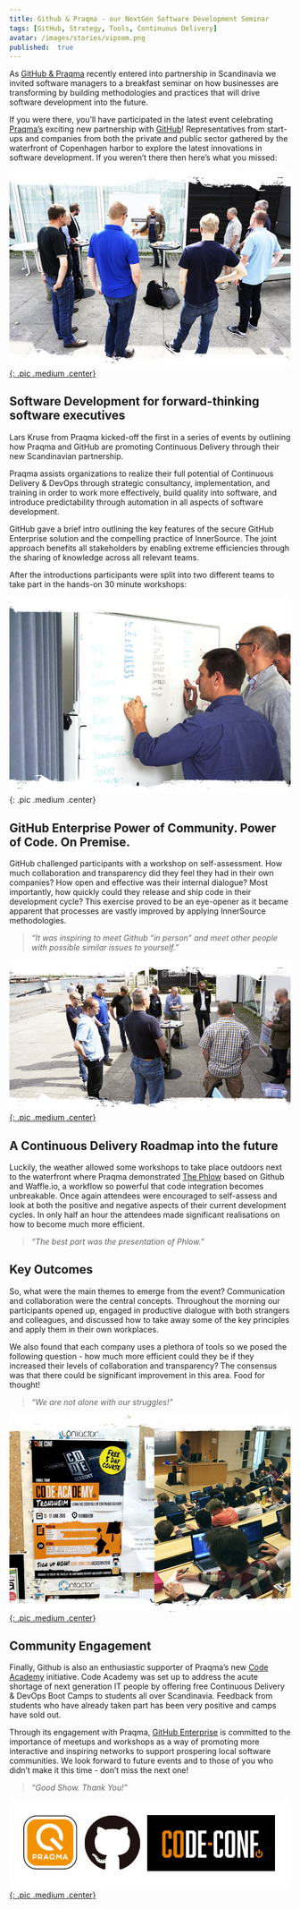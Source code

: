 ```yaml
---
title: Github & Praqma - our NextGen Software Development Seminar
tags: [GitHub, Strategy, Tools, Continuous Delivery]
avatar: /images/stories/vipsem.png
published:  true
---
```

As [GitHub & Praqma](http://www.praqma.com/stories/github-or-new-best-friend/) recently entered into partnership in Scandinavia we invited software managers to a breakfast seminar on how businesses are transforming by building methodologies and practices that will drive software development into the future.
<!--break-->

If you were there, you’ll have participated in the latest event celebrating [Praqma’s](http://www.praqma.com/) exciting new partnership with [GitHub](https://github.com/)! Representatives from start-ups and companies from both the private and public sector gathered by the waterfront of Copenhagen harbor to explore the latest innovations in software development. If you weren’t there then here’s what you missed:

[![CoDe Maturity Assessment Workshop](/images/stories/codeworkshop.png){: .pic .medium .center}](http://www.praqma.com/services/assessments/)

## Software Development for forward-thinking software executives

Lars Kruse from Praqma kicked-off the first in a series of events by outlining how Praqma and GitHub are promoting Continuous Delivery through their new Scandinavian partnership.

Praqma assists organizations to realize their full potential of Continuous Delivery & DevOps through strategic consultancy, implementation, and training in order to work more effectively, build quality into software, and introduce predictability through automation in all aspects of software development.

GitHub gave a brief intro outlining the key features of the secure GitHub Enterprise solution and the compelling practice of InnerSource. The joint approach benefits all stakeholders by enabling extreme efficiencies through the sharing of knowledge across all relevant teams.

After the introductions participants were split into two different teams to take part in the hands-on 30 minute workshops:

!["Tools Dropping" Workshop](/images/stories/whiteboarding.png){: .pic .medium .center}

## GitHub Enterprise Power of Community. Power of Code. On Premise.

GitHub challenged participants with a workshop on self-assessment. How much collaboration and transparency did they feel they had in their own companies? How open and effective was their internal dialogue? Most importantly, how quickly could they release and ship code in their development cycle?  This exercise proved to be an eye-opener as it became apparent that processes are vastly improved by applying InnerSource methodologies.

>*“It was inspiring to meet Github “in person” and meet other people with possible similar issues to yourself.”*

[![Continuous Delivery Maturity Workshop](/images/stories/2ndws.png){: .pic .medium .center}](http://www.praqma.com/services/assessments/)

## A Continuous Delivery Roadmap into the future

Luckily, the weather allowed some workshops to take place outdoors next to the waterfront where Praqma demonstrated [The Phlow](http://www.praqma.com/stories/a-pragmatic-workflow/) based on Github and Waffle.io, a workflow so powerful that code integration becomes unbreakable. Once again attendees were encouraged to self-assess and look at both the positive and negative aspects of their current development cycles. In only half an hour the attendees made significant realisations on how to become much more efficient.

>*“The best part was the presentation of Phlow.”*

## Key Outcomes

So, what were the main themes to emerge from the event? Communication and collaboration were the central concepts. Throughout the morning our participants opened up, engaged in productive dialogue with both strangers and colleagues, and discussed how to take away some of the key principles and apply them in their own workplaces.

We also found that each company uses a plethora of tools so we posed the following question - how much more efficient could they be if they increased their levels of collaboration and transparency? The consensus was that there could be significant improvement in this area. Food for thought!

>*“We are not alone with our struggles!”*

[![Continuous Delivery Academy](/images/stories/codeacademy.png){: .pic .medium .center}](http://www.code-conf.com/academy2016/)

## Community Engagement

Finally, Github is also an enthusiastic supporter of Praqma’s new [Code Academy](http://www.code-conf.com/academy2016/) initiative. Code Academy was set up to address the acute shortage of next generation IT people by offering free Continuous Delivery & DevOps Boot Camps to students all over Scandinavia. Feedback from students who have already taken part has been very positive and camps have sold out.

Through its engagement with Praqma, [GitHub Enterprise](https://enterprise.github.com/home) is committed to the importance of meetups and workshops as a way of promoting more interactive and inspiring networks to support prospering local software communities. We look forward to future events and to those of you who didn’t make it this time - don’t miss the next one!

>*“Good Show. Thank You!”*

[![A Joint Github & Praqma Event](/images/stories/logos.png){: .pic .medium .center}](http://www.code-conf.com/)
